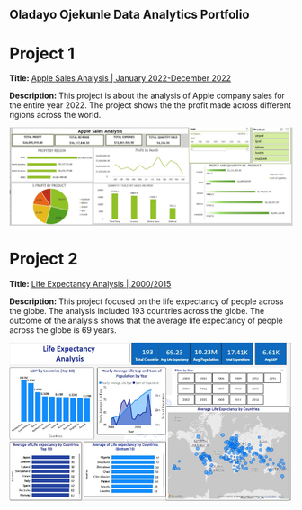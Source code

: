 ## Oladayo Ojekunle Data Analytics Portfolio
# Project 1

**Title:** [Apple Sales Analysis | January 2022-December 2022](https://github.com/dayodata/Data_Analytics/tree/main)

**Description:** This project is about the analysis of Apple company sales for the entire year 2022. The project shows the the profit made across different rigions across the world.

![Apple_Sales_Analysis](Apple_Sales_Analysis.jpeg)


# Project 2

**Title:** [Life Expectancy Analysis | 2000/2015](https://github.com/dayodata/Data_Analytics/tree/main)

**Description:** This project focused on the life expectancy of people across the globe. The analysis included 193 countries across the globe. The outcome of the analysis shows that the average life expectancy of people across the globe is 69 years.

![LIfe_Expectancy_Analysis](LIfe_Expectancy_Analysis.jpeg)

